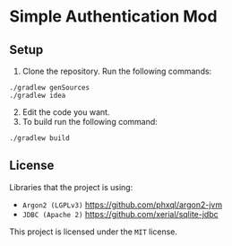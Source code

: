 # Simple Authentication Mod

## Setup

1. Clone the repository. Run the following commands:
```
./gradlew genSources
./gradlew idea
```
2. Edit the code you want.
3. To build run the following command:

```
./gradlew build
```

## License
Libraries that the project is using:
- `Argon2 (LGPLv3)` https://github.com/phxql/argon2-jvm
- `JDBC (Apache 2)` https://github.com/xerial/sqlite-jdbc

This project is licensed under the `MIT` license.
